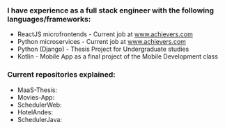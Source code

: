 ### I have experience as a full stack engineer with the following languages/frameworks:
- ReactJS microfrontends - Current job at www.achievers.com
- Python microservices - Current job at www.achievers.com
- Python (Django) - Thesis Project for Undergraduate studies
- Kotlin - Mobile App as a final project of the Mobile Development class

### Current repositories explained:
- MaaS-Thesis:
- Movies-App:
- SchedulerWeb:
- HotelAndes:
- SchedulerJava:
